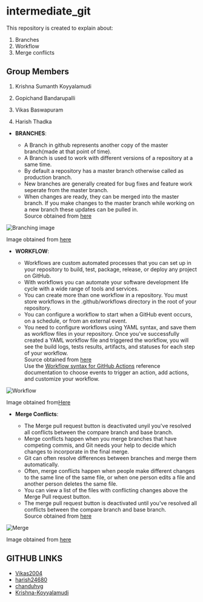 # intermediate_git
This repository is created to explain about:  
1. Branches
1. Workflow
1. Merge conflicts

## Group Members

1. Krishna Sumanth Koyyalamudi

2. Gopichand Bandarupalli

3. Vikas Baswapuram

4. Harish Thadka

* **BRANCHES**:

  * A Branch in github represents another copy of the master branch(made at that point of time).
  * A Branch is used to work with different versions of a repository at a same time.
  * By default a repository has a master branch otherwise called as production branch.
  * New branches are generally created for bug fixes and feature work seperate from the master branch.
  * When changes are ready, they can be merged into the master branch. If you make changes to the master branch while working on a new branch these updates can be pulled in.  
Source obtained from [here](https://www.w3schools.com/whatis/whatis_github.asp)

![Branching image](https://www.endoflineblog.com/img/oneflow/feature-branch-rebase-and-merge-final.png)

Image obtained from [here](https://www.google.com/imgres?imgurl=https%3A%2F%2Fwww.endoflineblog.com%2Fimg%2Foneflow%2Ffeature-branch-rebase-and-merge-final.png&imgrefurl=https%3A%2F%2Fwww.endoflineblog.com%2Foneflow-a-git-branching-model-and-workflow&docid=_jrO3QeUqnWcBM&tbnid=zLV2BgFsxkl8lM%3A&vet=10ahUKEwjJ1eDF1annAhVMKqwKHffFBkQQMwjLASg4MDg..i&w=580&h=479&bih=625&biw=1366&q=github%20branching%20model&ved=0ahUKEwjJ1eDF1annAhVMKqwKHffFBkQQMwjLASg4MDg&iact=mrc&uact=8)
   
 * **WORKFLOW**:
  
    * Workflows are custom automated processes that you can set up in your repository to build, test, package, release, or deploy any project on GitHub. 
    * With workflows you can automate your software development life cycle with a wide range of tools and services. 
    * You can create more than one workflow in a repository. You must store workflows in the .github/workflows directory in the root of your repository.
    * You can configure a workflow to start when a GitHub event occurs, on a schedule, or from an external event.
    * You need to configure workflows using YAML syntax, and save them as workflow files in your repository. Once you've successfully created a YAML workflow file and triggered the workflow, you will see the build logs, tests results, artifacts, and statuses for each step of your workflow.  
Source obtained from [here](https://help.github.com/en/actions/automating-your-workflow-with-github-actions/configuring-a-workflow#about-workflows)  
Use the [Workflow syntax for GitHub Actions](https://help.github.com/en/actions/automating-your-workflow-with-github-actions/workflow-syntax-for-github-actions) reference documentation to choose events to trigger an action, add actions, and customize your workflow.

![Workflow](https://help.github.com/assets/images/help/repository/annotated-workflow.png)

Image obtained from[Here](https://help.github.com/)



* **Merge Conflicts**:

    * The Merge pull request button is deactivated unyil you've resolved all conflicts between the compare branch and base branch.
    * Merge conflicts happen when you merge branches that have competing commis, and Git needs your help to decide which changes to incorporate in the final merge.
    * Git can often resolve differences between branches and merge them automatically.
    * Often, merge conflicts happen when people make different changes to the same line of the same file, or when one person edits a file and another person deletes the same file.
    * You can view a list of the files with conflicting changes above the Merge Pull request button.
    * The merge pull request button is deactivated until you've resolved all conflicts between the compare branch and base branch.  
Source obtained from [here](https://help.github.com/en/github/collaborating-with-issues-and-pull-requests/about-merge-conflicts)

![Merge](https://github.blog/wp-content/uploads/2018/08/41858001-c7dab2dc-7866-11e8-9e4f-a9198e3e4443.png?fit=792%2C252)

Image obtained from [here](https://github.blog/2018-08-22-merge-conflicts-in-the-classroom/)

## GITHUB LINKS
* [Vikas2004](https://github.com/Vikas2004?tab=repositories)
* [harish24680](https://github.com/harish24680?tab=repositories)
* [chanduhvg](https://github.com/chanduhvg)
* [Krishna-Koyyalamudi](https://github.com/Krishna-Koyyalamudi)

